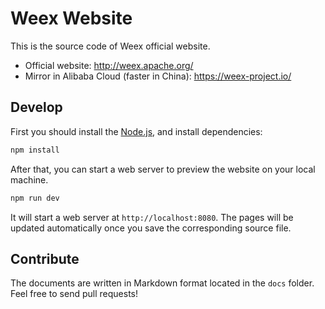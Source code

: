 # Weex Website

This is the source code of Weex official website.

+ Official website: http://weex.apache.org/
+ Mirror in Alibaba Cloud (faster in China): https://weex-project.io/

## Develop

First you should install the [Node.js](https://nodejs.org/), and install dependencies:

```bash
npm install
```

After that, you can start a web server to preview the website on your local machine.

```bash
npm run dev
```

It will start a web server at `http://localhost:8080`. The pages will be updated automatically once you save the corresponding source file.

## Contribute

The documents are written in Markdown format located in the `docs` folder. Feel free to send pull requests!